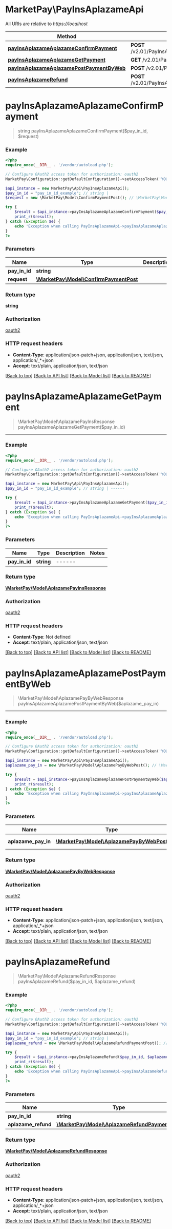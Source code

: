 # MarketPay\PayInsAplazameApi

All URIs are relative to *https://localhost*

Method | HTTP request | Description
------------- | ------------- | -------------
[**payInsAplazameAplazameConfirmPayment**](PayInsAplazameApi.md#payInsAplazameAplazameConfirmPayment) | **POST** /v2.01/PayInsAplazame/webhook/pay/{PayInId} | 
[**payInsAplazameAplazameGetPayment**](PayInsAplazameApi.md#payInsAplazameAplazameGetPayment) | **GET** /v2.01/PayInsAplazame/payments/{PayInId} | -------
[**payInsAplazameAplazamePostPaymentByWeb**](PayInsAplazameApi.md#payInsAplazameAplazamePostPaymentByWeb) | **POST** /v2.01/PayInsAplazame/payments/web | --------
[**payInsAplazameRefund**](PayInsAplazameApi.md#payInsAplazameRefund) | **POST** /v2.01/PayInsAplazame/payments/{PayInId}/refunds | 


# **payInsAplazameAplazameConfirmPayment**
> string payInsAplazameAplazameConfirmPayment($pay_in_id, $request)



### Example
```php
<?php
require_once(__DIR__ . '/vendor/autoload.php');

// Configure OAuth2 access token for authorization: oauth2
MarketPay\Configuration::getDefaultConfiguration()->setAccessToken('YOUR_ACCESS_TOKEN');

$api_instance = new MarketPay\Api\PayInsAplazameApi();
$pay_in_id = "pay_in_id_example"; // string | 
$request = new \MarketPay\Model\ConfirmPaymentPost(); // \MarketPay\Model\ConfirmPaymentPost | 

try {
    $result = $api_instance->payInsAplazameAplazameConfirmPayment($pay_in_id, $request);
    print_r($result);
} catch (Exception $e) {
    echo 'Exception when calling PayInsAplazameApi->payInsAplazameAplazameConfirmPayment: ', $e->getMessage(), PHP_EOL;
}
?>
```

### Parameters

Name | Type | Description  | Notes
------------- | ------------- | ------------- | -------------
 **pay_in_id** | **string**|  |
 **request** | [**\MarketPay\Model\ConfirmPaymentPost**](../Model/ConfirmPaymentPost.md)|  | [optional]

### Return type

**string**

### Authorization

[oauth2](../../README.md#oauth2)

### HTTP request headers

 - **Content-Type**: application/json-patch+json, application/json, text/json, application/_*+json
 - **Accept**: text/plain, application/json, text/json

[[Back to top]](#) [[Back to API list]](../../README.md#documentation-for-api-endpoints) [[Back to Model list]](../../README.md#documentation-for-models) [[Back to README]](../../README.md)

# **payInsAplazameAplazameGetPayment**
> \MarketPay\Model\AplazamePayInsResponse payInsAplazameAplazameGetPayment($pay_in_id)

-------



### Example
```php
<?php
require_once(__DIR__ . '/vendor/autoload.php');

// Configure OAuth2 access token for authorization: oauth2
MarketPay\Configuration::getDefaultConfiguration()->setAccessToken('YOUR_ACCESS_TOKEN');

$api_instance = new MarketPay\Api\PayInsAplazameApi();
$pay_in_id = "pay_in_id_example"; // string | ------

try {
    $result = $api_instance->payInsAplazameAplazameGetPayment($pay_in_id);
    print_r($result);
} catch (Exception $e) {
    echo 'Exception when calling PayInsAplazameApi->payInsAplazameAplazameGetPayment: ', $e->getMessage(), PHP_EOL;
}
?>
```

### Parameters

Name | Type | Description  | Notes
------------- | ------------- | ------------- | -------------
 **pay_in_id** | **string**| ------ |

### Return type

[**\MarketPay\Model\AplazamePayInsResponse**](../Model/AplazamePayInsResponse.md)

### Authorization

[oauth2](../../README.md#oauth2)

### HTTP request headers

 - **Content-Type**: Not defined
 - **Accept**: text/plain, application/json, text/json

[[Back to top]](#) [[Back to API list]](../../README.md#documentation-for-api-endpoints) [[Back to Model list]](../../README.md#documentation-for-models) [[Back to README]](../../README.md)

# **payInsAplazameAplazamePostPaymentByWeb**
> \MarketPay\Model\AplazamePayByWebResponse payInsAplazameAplazamePostPaymentByWeb($aplazame_pay_in)

--------



### Example
```php
<?php
require_once(__DIR__ . '/vendor/autoload.php');

// Configure OAuth2 access token for authorization: oauth2
MarketPay\Configuration::getDefaultConfiguration()->setAccessToken('YOUR_ACCESS_TOKEN');

$api_instance = new MarketPay\Api\PayInsAplazameApi();
$aplazame_pay_in = new \MarketPay\Model\AplazamePayByWebPost(); // \MarketPay\Model\AplazamePayByWebPost | ------------

try {
    $result = $api_instance->payInsAplazameAplazamePostPaymentByWeb($aplazame_pay_in);
    print_r($result);
} catch (Exception $e) {
    echo 'Exception when calling PayInsAplazameApi->payInsAplazameAplazamePostPaymentByWeb: ', $e->getMessage(), PHP_EOL;
}
?>
```

### Parameters

Name | Type | Description  | Notes
------------- | ------------- | ------------- | -------------
 **aplazame_pay_in** | [**\MarketPay\Model\AplazamePayByWebPost**](../Model/AplazamePayByWebPost.md)| ------------ | [optional]

### Return type

[**\MarketPay\Model\AplazamePayByWebResponse**](../Model/AplazamePayByWebResponse.md)

### Authorization

[oauth2](../../README.md#oauth2)

### HTTP request headers

 - **Content-Type**: application/json-patch+json, application/json, text/json, application/_*+json
 - **Accept**: text/plain, application/json, text/json

[[Back to top]](#) [[Back to API list]](../../README.md#documentation-for-api-endpoints) [[Back to Model list]](../../README.md#documentation-for-models) [[Back to README]](../../README.md)

# **payInsAplazameRefund**
> \MarketPay\Model\AplazameRefundResponse payInsAplazameRefund($pay_in_id, $aplazame_refund)



### Example
```php
<?php
require_once(__DIR__ . '/vendor/autoload.php');

// Configure OAuth2 access token for authorization: oauth2
MarketPay\Configuration::getDefaultConfiguration()->setAccessToken('YOUR_ACCESS_TOKEN');

$api_instance = new MarketPay\Api\PayInsAplazameApi();
$pay_in_id = "pay_in_id_example"; // string | 
$aplazame_refund = new \MarketPay\Model\AplazameRefundPaymentPost(); // \MarketPay\Model\AplazameRefundPaymentPost | 

try {
    $result = $api_instance->payInsAplazameRefund($pay_in_id, $aplazame_refund);
    print_r($result);
} catch (Exception $e) {
    echo 'Exception when calling PayInsAplazameApi->payInsAplazameRefund: ', $e->getMessage(), PHP_EOL;
}
?>
```

### Parameters

Name | Type | Description  | Notes
------------- | ------------- | ------------- | -------------
 **pay_in_id** | **string**|  |
 **aplazame_refund** | [**\MarketPay\Model\AplazameRefundPaymentPost**](../Model/AplazameRefundPaymentPost.md)|  | [optional]

### Return type

[**\MarketPay\Model\AplazameRefundResponse**](../Model/AplazameRefundResponse.md)

### Authorization

[oauth2](../../README.md#oauth2)

### HTTP request headers

 - **Content-Type**: application/json-patch+json, application/json, text/json, application/_*+json
 - **Accept**: text/plain, application/json, text/json

[[Back to top]](#) [[Back to API list]](../../README.md#documentation-for-api-endpoints) [[Back to Model list]](../../README.md#documentation-for-models) [[Back to README]](../../README.md)

